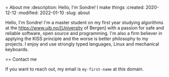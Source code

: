 = About me
:description: Hello, I'm Sondre! I make things
:created: 2020-12-12
:modified: 2022-01-10
:slug: about

Hello, I'm Sondre! I'm a master student on my first year studying algorithms at the
https://www.uib.no/[University of Bergen] with a passion for safe and reliable
software, open source and programming. I'm also a firm believer in applying the KISS principle
and the worse is better philosophy to my projects. I enjoy and use strongly
typed languages, Linux and mechanical keyboards.

== Contact me

If you want to reach out, my email is `my-first-name` at this domain.
